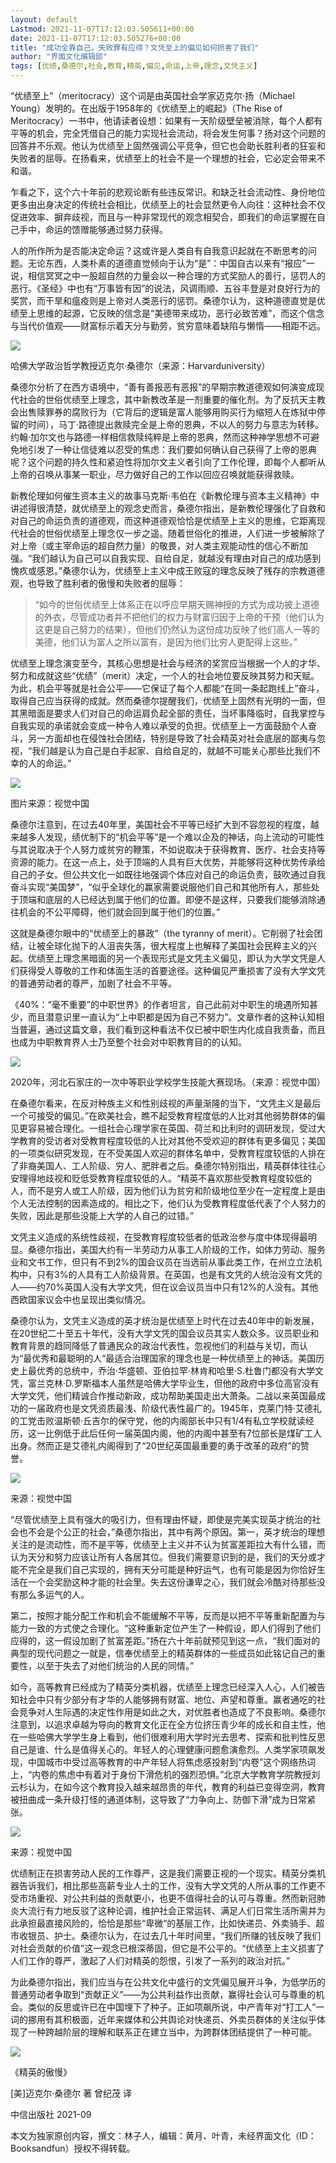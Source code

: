 ```yaml
---
layout: default
Lastmod: 2021-11-07T17:12:03.505611+00:00
date: 2021-11-07T17:12:03.505276+00:00
title: "成功全靠自己，失败罪有应得？文凭至上的偏见如何损害了我们"
author: "界面文化编辑部"
tags: [优绩,桑德尔,社会,教育,精英,偏见,命运,上帝,理念,文凭主义]
---
```


“优绩至上”（meritocracy）这个词是由英国社会学家迈克尔·扬（Michael Young）发明的。在出版于1958年的《优绩至上的崛起》（The Rise of Meritocracy）一书中，他请读者设想：如果有一天阶级壁垒被消除，每个人都有平等的机会，完全凭借自己的能力实现社会流动，将会发生何事？扬对这个问题的回答并不乐观。他认为优绩至上固然强调公平竞争，但它也会助长胜利者的狂妄和失败者的屈辱。在扬看来，优绩至上的社会不是一个理想的社会，它必定会带来不和谐。  

乍看之下，这个六十年前的悲观论断有些违反常识。和缺乏社会流动性、身份地位更多由出身决定的传统社会相比，优绩至上的社会显然更令人向往：这种社会不仅促进效率、摒弃歧视，而且与一种非常现代的观念相契合，即我们的命运掌握在自己手中，命运的馈赠能够通过努力获得。

人的所作所为是否能决定命运？这或许是人类自有自我意识起就在不断思考的问题。无论东西，人类朴素的道德直觉倾向于认为“是”：中国自古以来有“报应”一说，相信冥冥之中一股超自然的力量会以一种合理的方式奖励人的善行，惩罚人的恶行。《圣经》中也有“万事皆有因”的说法，风调雨顺、五谷丰登是对良好行为的奖赏，而干旱和瘟疫则是上帝对人类恶行的惩罚。桑德尔认为，这种道德直觉是优绩至上思维的起源，它反映的信念是“美德带来成功，恶行必致苦难”，而这个信念与当代价值观——财富标示着天分与勤劳，贫穷意味着缺陷与懒惰——相距不远。

![](https://images.weserv.nl/?url=https%3A//mmbiz.qpic.cn/mmbiz_jpg/eVgFJeI3G7VEb5n4dyNCcLxcmw7Pys9lOSpbmpAcbibPfCyDSnZsMzooGDQCzV8k8MWSfcFl0xYzMwbHoqxDpdA/640%3Fwx_fmt%3Djpeg)

哈佛大学政治哲学教授迈克尔·桑德尔（来源：Harvarduniversity）

桑德尔分析了在西方语境中，“善有善报恶有恶报”的早期宗教道德观如何演变成现代社会的世俗优绩至上理念，其中新教改革是一剂重要的催化剂。为了反抗天主教会出售赎罪券的腐败行为（它背后的逻辑是富人能够用购买行为缩短人在炼狱中停留的时间），马丁·路德提出救赎完全是上帝的恩典，不以人的努力与意志为转移。约翰·加尔文也与路德一样相信救赎纯粹是上帝的恩典，然而这种神学思想不可避免地引发了一种让信徒难以忍受的焦虑：我们要如何确认自己获得了上帝的恩典呢？这个问题的持久性和紧迫性将加尔文主义者引向了工作伦理，即每个人都听从上帝的召唤从事某一职业，尽力做好自己的工作以回应召唤就能获得救赎。

新教伦理如何催生资本主义的故事马克斯·韦伯在《新教伦理与资本主义精神》中讲述得很清楚，就优绩至上的观念史而言，桑德尔指出，是新教伦理强化了自救和对自己的命运负责的道德观，而这种道德观恰恰是优绩至上主义的思维，它距离现代社会的世俗优绩至上理念仅一步之遥。随着世俗化的推进，人们进一步被解除了对上帝（或主宰命运的超自然力量）的敬畏，对人类主观能动性的信心不断加强。“我们越认为自己可以自我实现、自给自足，就越没有理由对自己的成功感到愧疚或感恩。”桑德尔认为，优绩至上主义中成王败寇的理念反映了残存的宗教道德观，也导致了胜利者的傲慢和失败者的屈辱：

> “如今的世俗优绩至上体系正在以呼应早期天赐神授的方式为成功披上道德的外衣，尽管成功者并不把他们的权力与财富归因于上帝的干预（他们认为这更是自己努力的结果），但他们仍然认为这份成功反映了他们高人一等的美德，他们认为富人之所以富有，是因为他们比穷人更配得上这些。”

优绩至上理念演变至今，其核心思想是社会与经济的奖赏应当根据一个人的才华、努力和成就这些“优绩”（merit）决定，一个人的社会地位要反映其努力和天赋。为此，机会平等就是社会公平——它保证了每个人都能“在同一条起跑线上”奋斗，取得自己应当获得的成就。然而桑德尔提醒我们，优绩至上固然有光明的一面，但其黑暗面是要求人们对自己的命运肩负起全部的责任，当坏事降临时，自我掌控与自我实现的承诺就会变成一种令人难以承受的负担。优绩至上一方面鼓励个人奋斗，另一方面却也在侵蚀社会团结，特别是导致了社会精英对社会底层的鄙夷与忽视，“我们越是认为自己是白手起家、自给自足的，就越不可能关心那些比我们不幸的人的命运。”

![](https://images.weserv.nl/?url=https%3A//mmbiz.qpic.cn/mmbiz_jpg/eVgFJeI3G7VEb5n4dyNCcLxcmw7Pys9lJypmaXe4flicdOw2b2sD7GlWSL2REdYdDWSfsicicUIQ2RKhmujxx2PxA/640%3Fwx_fmt%3Djpeg)

图片来源：视觉中国

桑德尔注意到，在过去40年里，美国社会不平等已经扩大到不容忽视的程度，越来越多人发现，绩优制下的“机会平等”是一个难以企及的神话，向上流动的可能性与其说取决于个人努力或贫穷的鞭策，不如说取决于获得教育、医疗、社会支持等资源的能力。在这一点上，处于顶端的人具有巨大优势，并能够将这种优势传承给自己的子女。但公共文化一如既往地强调个体应对自己的命运负责，鼓吹通过自我奋斗实现“美国梦”，“似乎全球化的赢家需要说服他们自己和其他所有人，那些处于顶端和底层的人已经达到属于他们的位置。即便不是这样，只要我们能够消除通往机会的不公平障碍，他们就会回到属于他们的位置。”

这就是桑德尔眼中的“优绩至上的暴政”（the tyranny of merit）。它削弱了社会团结，让被全球化抛下的人沮丧失落，很大程度上也解释了美国社会民粹主义的兴起。优绩至上理念黑暗面的另一个表现形式是文凭主义偏见，即认为大学文凭是人们获得受人尊敬的工作和体面生活的首要途径。这种偏见严重损害了没有大学文凭的普通劳动者的尊严，加剧了社会不平等。

《40%：“毫不重要”的中职世界》的作者坦言，自己此前对中职生的境遇所知甚少，而且潜意识里一直认为“上中职都是因为自己不努力”。文章作者的这种认知相当普遍，通过这篇文章，我们看到这种看法不仅已被中职生内化成自我责备，而且也成为中职教育界人士乃至整个社会对中职教育目的的认知。

![](https://images.weserv.nl/?url=https%3A//mmbiz.qpic.cn/mmbiz_jpg/eVgFJeI3G7VEb5n4dyNCcLxcmw7Pys9lKrruETqKuPGwDBWgMMJYbdAcXUKeAdzlhyoS3blM3Z9Q5mPqia0eXng/640%3Fwx_fmt%3Djpeg)

2020年，河北石家庄的一次中等职业学校学生技能大赛现场。（来源：视觉中国）

在桑德尔看来，在反对种族主义和性别歧视的声量渐隆的当下，“文凭主义是最后一个可接受的偏见。”在欧美社会，瞧不起受教育程度低的人比对其他弱势群体的偏见更容易被合理化。一组社会心理学家在英国、荷兰和比利时的调研发现，受过大学教育的受访者对受教育程度较低的人比对其他不受欢迎的群体有更多偏见；美国的一项类似研究发现，在不受美国人欢迎的群体名单中，受教育程度较低的人排在了非裔美国人、工人阶级、穷人、肥胖者之后。桑德尔特别指出，精英群体往往心安理得地歧视和贬低受教育程度较低的人。“精英不喜欢那些受教育程度较低的人，而不是穷人或工人阶级，因为他们认为贫穷和阶级地位至少在一定程度上是由个人无法控制的因素造成的。相比之下，他们认为受教育程度低代表了个人努力的失败，因此是那些没能上大学的人自己的过错。”

文凭主义造成的系统性歧视，在受教育程度较低者的低政治参与度中体现得最明显。桑德尔指出，美国大约有一半劳动力从事工人阶级的工作，如体力劳动、服务业和文书工作，但只有不到2%的国会议员在当选前从事此类工作，在州立立法机构中，只有3%的人具有工人阶级背景。在英国，也是有文凭的人统治没有文凭的人——约70%英国人没有大学文凭，但在议会议员当中只有12%的人没有。其他西欧国家议会中也呈现出类似情况。

桑德尔认为，文凭主义造成的英才统治是优绩至上时代在过去40年中的新发展，在20世纪二十至五十年代，没有大学文凭的国会议员其实人数众多。议员职业和教育背景的趋同降低了普通民众的政治代表性，忽视他们的利益与关切，而认为“最优秀和最聪明的人”最适合治理国家的理念也是一种优绩至上的神话。美国历史上最优秀的总统中，乔治·华盛顿、亚伯拉罕·林肯和哈里·S.杜鲁门都没有大学文凭，富兰克林·D.罗斯福本人虽然是哈佛大学毕业生，但他的政府中多位高官没有大学文凭，他们精诚合作推动新政，成功帮助美国走出大萧条。二战以来英国最成功的一届政府也是文凭资质最浅、阶级代表性最广的。1945年，克莱门特·艾德礼的工党击败温斯顿·丘吉尔的保守党，他的内阁部长中只有1/4有私立学校就读经历，这一比例低于此后任何一届英国内阁，他的内阁中甚至有7位部长是煤矿工人出身。然而正是艾德礼内阁得到了“20世纪英国最重要的勇于改革的政府”的赞誉。

![](https://images.weserv.nl/?url=https%3A//mmbiz.qpic.cn/mmbiz_jpg/eVgFJeI3G7VEb5n4dyNCcLxcmw7Pys9lCPopGdgKlFCjIMnUUtzdEtN8eAX2HIcKsffVAL50dGKqJb0pianykJQ/640%3Fwx_fmt%3Djpeg)

来源：视觉中国

“尽管优绩至上具有强大的吸引力，但有理由怀疑，即使是完美实现英才统治的社会也不会是个公正的社会，”桑德尔指出，其中有两个原因。第一，英才统治的理想关注的是流动性，而不是平等，优绩至上主义并不认为贫富差距拉大有什么错，而认为天分和努力应该让所有人各居其位。但我们需要意识到的是，我们的天分或才能不完全是我们自己实现的，拥有天分可能是种好运气，也有可能是因为你恰好生活在一个会奖励这种才能的社会里。失去这份谦卑之心，我们就会冷酷对待那些没有那么多运气的人。

第二，按照才能分配工作和机会不能缓解不平等，反而是以把不平等重新配置为与能力一致的方式使之合理化。“这种重新定位产生了一种假设，即人们得到了他们应得的，这一假设加剧了贫富差距。”扬在六十年前就预见到这一点，“我们面对的典型的现代问题之一就是，信奉优绩至上的精英群体的一些成员如此铭记自己的重要性，以至于失去了对他们统治的人民的同情。”

如今，高等教育已经成为了精英分类机器，优绩至上理念已经深入人心，人们被告知社会中只有少部分有才华的人能够拥有财富、地位、声望和尊重。赢者通吃的社会竞争对人生际遇的决定性作用是如此之大，对优胜者也造成了不良影响。桑德尔注意到，以追求卓越为导向的教育文化正在全方位挤压青少年的成长和自主性，他在一些哈佛大学学生身上看到，他们很难利用大学时光去思考、探索和批判性反思自己是谁、什么是值得关心的。年轻人的心理健康问题愈演愈烈。人类学家项飙发现，中国城市中受过高等教育的中产年轻人将焦虑感投射到“内卷”这个网络热词上，“内卷的焦虑中有着对于身份下滑危机的强烈恐惧。”北京大学教育学院教授刘云杉认为，在如今这个教育投入越来越昂贵的年代，教育的利益已变得空洞，教育被扭曲成一条升级打怪的通道体制，这导致了“力争向上、防御下滑”成为日常紧张。

![](https://images.weserv.nl/?url=https%3A//mmbiz.qpic.cn/mmbiz_jpg/eVgFJeI3G7VEb5n4dyNCcLxcmw7Pys9lpJ8kXcZ81ibgTXKKrJceWwFiaYzwPKia4icQWibNP5vgpy5rXdDcuiapeCVw/640%3Fwx_fmt%3Djpeg)

来源：视觉中国

优绩制正在损害劳动人民的工作尊严，这是我们需要正视的一个现实。精英分类机器告诉我们，相比那些高薪专业人士的工作，没有大学文凭的人所从事的工作更不受市场重视、对公共利益的贡献更小，也更不值得社会的认可与尊重。然而新冠肺炎大流行有力地反驳了这种论调，维护社会正常运转、满足人们日常生活所需并为此承担最直接风险的，恰恰是那些“卑微”的基层工作，比如快递员、外卖骑手、超市收银员、护士。桑德尔认为，在过去几十年时间里，“我们所赚的钱反映了我们对社会贡献的价值”这一观念已根深蒂固，但它是不公平的。“优绩至上主义损害了人们工作的尊严，激起了人们对精英的怨恨，引发了一系列的政治对抗。”

为此桑德尔指出，我们应当与在公共文化中盛行的文凭偏见展开斗争，为低学历的普通劳动者争取到“贡献正义”——为公共利益作出贡献，赢得社会认可与尊重的机会。类似的反思或许已在中国埋下了种子。正如项飙所说，中产青年对“打工人”一词的挪用有其积极面，近年来媒体和公共舆论对快递员、外卖员群体的关注似乎体现了一种跨越阶层的理解和联系正在建立当中，为跨群体团结提供了一种可能。

![](https://images.weserv.nl/?url=https%3A//mmbiz.qpic.cn/mmbiz_jpg/eVgFJeI3G7VEb5n4dyNCcLxcmw7Pys9lrJ9iaOLwUSbLyBcpFNtbrMTQGozfPFvuPWGia5WOsspDxP0ay7SvXSFQ/640%3Fwx_fmt%3Djpeg)

《精英的傲慢》

\[美\]迈克尔·桑德尔 著 曾纪茂 译

中信出版社 2021-09

本文为独家原创内容，撰文：林子人，编辑：黄月、叶青，未经界面文化（ID：Booksandfun）授权不得转载。

